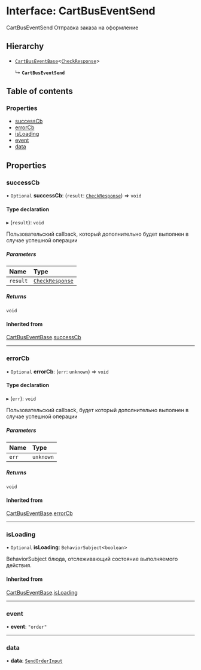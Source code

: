 # Interface: CartBusEventSend

CartBusEventSend
Отправка заказа на оформление

## Hierarchy

- [`CartBusEventBase`](CartBusEventBase.md)\<[`CheckResponse`](CheckResponse.md)\>

  ↳ **`CartBusEventSend`**

## Table of contents

### Properties

- [successCb](CartBusEventSend.md#successcb)
- [errorCb](CartBusEventSend.md#errorcb)
- [isLoading](CartBusEventSend.md#isloading)
- [event](CartBusEventSend.md#event)
- [data](CartBusEventSend.md#data)

## Properties

### successCb

• `Optional` **successCb**: (`result`: [`CheckResponse`](CheckResponse.md)) => `void`

#### Type declaration

▸ (`result`): `void`

Пользовательский callback, который дополнительно будет выполнен в случае успешной операции

##### Parameters

| Name | Type |
| :------ | :------ |
| `result` | [`CheckResponse`](CheckResponse.md) |

##### Returns

`void`

#### Inherited from

[CartBusEventBase](CartBusEventBase.md).[successCb](CartBusEventBase.md#successcb)

___

### errorCb

• `Optional` **errorCb**: (`err`: `unknown`) => `void`

#### Type declaration

▸ (`err`): `void`

Пользовательский callback, будет который дополнительно  выполнен в случае успешной операции

##### Parameters

| Name | Type |
| :------ | :------ |
| `err` | `unknown` |

##### Returns

`void`

#### Inherited from

[CartBusEventBase](CartBusEventBase.md).[errorCb](CartBusEventBase.md#errorcb)

___

### isLoading

• `Optional` **isLoading**: `BehaviorSubject`\<`boolean`\>

BehaviorSubject блюда, отслеживающий состояние выполняемого действия.

#### Inherited from

[CartBusEventBase](CartBusEventBase.md).[isLoading](CartBusEventBase.md#isloading)

___

### event

• **event**: ``"order"``

___

### data

• **data**: [`SendOrderInput`](SendOrderInput.md)
